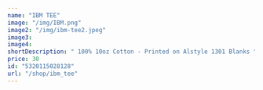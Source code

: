 ```yaml
---
name: "IBM TEE"
image: "/img/IBM.png"
image2: "/img/ibm-tee2.jpeg"
image3: 
image4:
shortDescription: " 100% 10oz Cotton - Printed on Alstyle 1301 Blanks "
price: 30
id: "5320115028128"
url: "/shop/ibm_tee"
---
```




